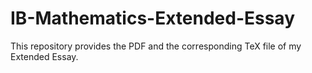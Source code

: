 # IB-Mathematics-Extended-Essay
This repository provides the PDF and the corresponding TeX file of my Extended Essay.
